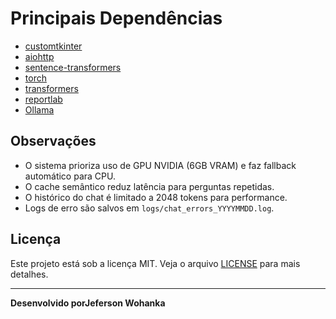 # Principais Dependências

- [customtkinter](https://github.com/TomSchimansky/CustomTkinter)
- [aiohttp](https://docs.aiohttp.org/)
- [sentence-transformers](https://www.sbert.net/)
- [torch](https://pytorch.org/)
- [transformers](https://huggingface.co/docs/transformers/index)
- [reportlab](https://www.reportlab.com/dev/docs/)
- [Ollama](https://ollama.com/)

## Observações

- O sistema prioriza uso de GPU NVIDIA (6GB VRAM) e faz fallback automático para CPU.
- O cache semântico reduz latência para perguntas repetidas.
- O histórico do chat é limitado a 2048 tokens para performance.
- Logs de erro são salvos em `logs/chat_errors_YYYYMMDD.log`.

## Licença

Este projeto está sob a licença MIT. Veja o arquivo [LICENSE](LICENSE) para mais detalhes.

---

**Desenvolvido porJeferson Wohanka**

